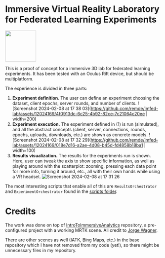 # Immersive Virtual Reality Laboratory for Federated Learning Experiments

<img src="https://github.com/remde/imfed-lab/assets/12024169/051e55fb-9c52-4c3c-9e89-af8804baa983" width="100" height="100">

This is a proof of concept for a immersive 3D lab for federated learning experiments. It has been tested with an Oculus Rift device, but should be multiplatform.

The experience is divided in three parts:
1. **Experiment definition**. The user can define an experiment choosing the dataset, client epochs, server rounds, and number of clients.
![Screenshot 2024-02-08 at 17 38 03](https://github.com/remde/imfed-lab/assets/12024169/4f0913dc-6c25-4b92-82ce-7c21064c20ee | width=200)
2. **Experiment execution.** The experiment defined in (1) is run (simulated), and all the abstract concepts (client, server, connections, rounds, epochs, uploads, downloads, etc.) are shown as concrete models.
![Screenshot 2024-02-08 at 17 32 29](https://github.com/remde/imfed-lab/assets/12024169/018e7d16-a2ae-4d08-b45d-fd4858b18ba1 | width=100)
3. **Results visualization.** The results for the experiments run is shown. Here, user can tweak the axis to show specific information, as well as playing around with the scatterplot: zooming, pressing each data point for more info, turning it around, etc., all with their own hands while using a VR headset.
![Screenshot 2024-02-08 at 17 31 26](https://github.com/remde/imfed-lab/assets/12024169/a0d53f02-022a-47a1-b036-2f3ecdf4328b)

The most interesting scripts that enable all of this are `ResultsOrchestrator` and `ExperimentOrchestrator` found in the [scripts folder](https://github.com/remde/imfed-lab/tree/main/Assets/Scripts).

# Credits

The work was done on top of [IntroToImmersiveAnalytics](https://github.com/jorge-wagner/IntroToImmersiveAnalytics) repository, a pre-configured project with a working MRTK scene. All credit to [Jorge Wagner](https://github.com/jorge-wagner).

There are other scenes as well (IATK, Bing Maps, etc.) in the base repository which I have not removed from my code (yet!), so there might be unnecessary files in my repository.
